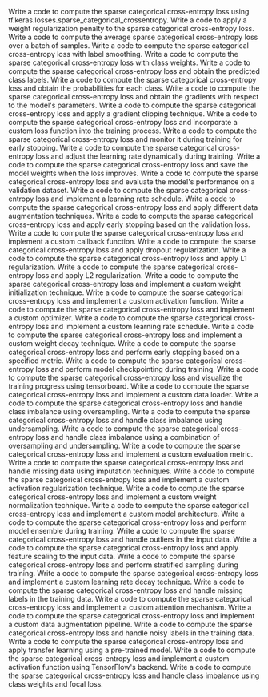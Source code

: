 Write a code to compute the sparse categorical cross-entropy loss using tf.keras.losses.sparse_categorical_crossentropy.
Write a code to apply a weight regularization penalty to the sparse categorical cross-entropy loss.
Write a code to compute the average sparse categorical cross-entropy loss over a batch of samples.
Write a code to compute the sparse categorical cross-entropy loss with label smoothing.
Write a code to compute the sparse categorical cross-entropy loss with class weights.
Write a code to compute the sparse categorical cross-entropy loss and obtain the predicted class labels.
Write a code to compute the sparse categorical cross-entropy loss and obtain the probabilities for each class.
Write a code to compute the sparse categorical cross-entropy loss and obtain the gradients with respect to the model's parameters.
Write a code to compute the sparse categorical cross-entropy loss and apply a gradient clipping technique.
Write a code to compute the sparse categorical cross-entropy loss and incorporate a custom loss function into the training process.
Write a code to compute the sparse categorical cross-entropy loss and monitor it during training for early stopping.
Write a code to compute the sparse categorical cross-entropy loss and adjust the learning rate dynamically during training.
Write a code to compute the sparse categorical cross-entropy loss and save the model weights when the loss improves.
Write a code to compute the sparse categorical cross-entropy loss and evaluate the model's performance on a validation dataset.
Write a code to compute the sparse categorical cross-entropy loss and implement a learning rate schedule.
Write a code to compute the sparse categorical cross-entropy loss and apply different data augmentation techniques.
Write a code to compute the sparse categorical cross-entropy loss and apply early stopping based on the validation loss.
Write a code to compute the sparse categorical cross-entropy loss and implement a custom callback function.
Write a code to compute the sparse categorical cross-entropy loss and apply dropout regularization.
Write a code to compute the sparse categorical cross-entropy loss and apply L1 regularization.
Write a code to compute the sparse categorical cross-entropy loss and apply L2 regularization.
Write a code to compute the sparse categorical cross-entropy loss and implement a custom weight initialization technique.
Write a code to compute the sparse categorical cross-entropy loss and implement a custom activation function.
Write a code to compute the sparse categorical cross-entropy loss and implement a custom optimizer.
Write a code to compute the sparse categorical cross-entropy loss and implement a custom learning rate schedule.
Write a code to compute the sparse categorical cross-entropy loss and implement a custom weight decay technique.
Write a code to compute the sparse categorical cross-entropy loss and perform early stopping based on a specified metric.
Write a code to compute the sparse categorical cross-entropy loss and perform model checkpointing during training.
Write a code to compute the sparse categorical cross-entropy loss and visualize the training progress using tensorboard.
Write a code to compute the sparse categorical cross-entropy loss and implement a custom data loader.
Write a code to compute the sparse categorical cross-entropy loss and handle class imbalance using oversampling.
Write a code to compute the sparse categorical cross-entropy loss and handle class imbalance using undersampling.
Write a code to compute the sparse categorical cross-entropy loss and handle class imbalance using a combination of oversampling and undersampling.
Write a code to compute the sparse categorical cross-entropy loss and implement a custom evaluation metric.
Write a code to compute the sparse categorical cross-entropy loss and handle missing data using imputation techniques.
Write a code to compute the sparse categorical cross-entropy loss and implement a custom activation regularization technique.
Write a code to compute the sparse categorical cross-entropy loss and implement a custom weight normalization technique.
Write a code to compute the sparse categorical cross-entropy loss and implement a custom model architecture.
Write a code to compute the sparse categorical cross-entropy loss and perform model ensemble during training.
Write a code to compute the sparse categorical cross-entropy loss and handle outliers in the input data.
Write a code to compute the sparse categorical cross-entropy loss and apply feature scaling to the input data.
Write a code to compute the sparse categorical cross-entropy loss and perform stratified sampling during training.
Write a code to compute the sparse categorical cross-entropy loss and implement a custom learning rate decay technique.
Write a code to compute the sparse categorical cross-entropy loss and handle missing labels in the training data.
Write a code to compute the sparse categorical cross-entropy loss and implement a custom attention mechanism.
Write a code to compute the sparse categorical cross-entropy loss and implement a custom data augmentation pipeline.
Write a code to compute the sparse categorical cross-entropy loss and handle noisy labels in the training data.
Write a code to compute the sparse categorical cross-entropy loss and apply transfer learning using a pre-trained model.
Write a code to compute the sparse categorical cross-entropy loss and implement a custom activation function using TensorFlow's backend.
Write a code to compute the sparse categorical cross-entropy loss and handle class imbalance using class weights and focal loss.
